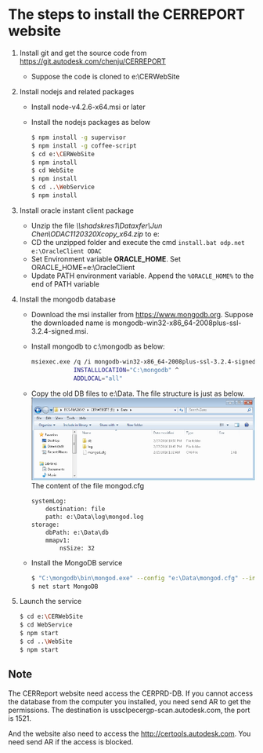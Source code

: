 # The steps to install the CERREPORT website

1. Install git and get the source code from https://git.autodesk.com/chenju/CERREPORT
    - Suppose the code is cloned to e:\CERWebSite
   
2. Install nodejs and related packages
    - Install node-v4.2.6-x64.msi or later
    - Install the nodejs packages as below

        ```bash
        $ npm install -g supervisor
        $ npm install -g coffee-script
        $ cd e:\CERWebSite
        $ npm install
        $ cd WebSite
        $ npm install
        $ cd ..\WebService
        $ npm install
        ```
3. Install oracle instant client package
    - Unzip the file *\\\\shadskres1\Dataxfer\Jun Chen\ODAC1120320Xcopy_x64.zip* to e:
    - CD the unzipped folder and execute the cmd `install.bat odp.net e:\OracleClient ODAC`
    - Set Environment variable  **ORACLE_HOME**. Set ORACLE_HOME=e:\OracleClient
    - Update PATH environment variable. Append the `%ORACLE_HOME%` to the end of PATH variable
    
4. Install the mongodb database
    - Download the msi installer from https://www.mongodb.org. Suppose the downloaded name is mongodb-win32-x86_64-2008plus-ssl-3.2.4-signed.msi.
    - Install mongodb to c:\mongodb as below:

        ```bash
        msiexec.exe /q /i mongodb-win32-x86_64-2008plus-ssl-3.2.4-signed.msi ^
                    INSTALLLOCATION="C:\mongodb" ^
                    ADDLOCAL="all"
        ```
    - Copy the old DB files to e:\Data. The file structure is just as below.
        ![DB files](data.png)
        The content of the file mongod.cfg

        ```
        systemLog:
            destination: file
            path: e:\Data\log\mongod.log
        storage:
            dbPath: e:\Data\db
            mmapv1:
                nsSize: 32
        ```
    - Install the MongoDB service

        ```bash
        $ "C:\mongodb\bin\mongod.exe" --config "e:\Data\mongod.cfg" --install
        $ net start MongoDB
        ```
5. Launch the service
  
    ```bash
    $ cd e:\CERWebSite
    $ cd WebService
    $ npm start
    $ cd ..\WebSite
    $ npm start
    ```

## Note

The CERReport website need access the CERPRD-DB. If you cannot access the database from the computer you installed, you need send AR to get the permissions. The destination is ussclpecergp-scan.autodesk.com, the port is 1521.

And the website also need to access the http://certools.autodesk.com. You need send AR if the access is blocked.
